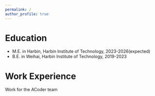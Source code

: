 ```yaml
---
permalink: /
author_profile: true
---
```



Education
======
* M.E. in Harbin, Harbin Institute of Technology, 2023-2026(expected)
* B.E. in Weihai, Harbin Institute of Technology, 2019-2023

Work Experience
======
Work for the ACoder team

